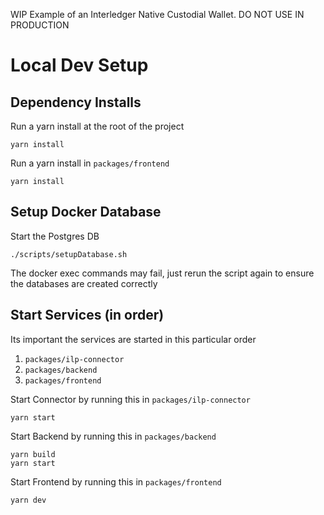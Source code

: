 WIP Example of an Interledger Native Custodial Wallet. DO NOT USE IN PRODUCTION

# Local Dev Setup

## Dependency Installs

Run a yarn install at the root of the project
```shell
yarn install
```

Run a yarn install in `packages/frontend`
```shell
yarn install
```

## Setup Docker Database

Start the Postgres DB
```shell
./scripts/setupDatabase.sh
```
The docker exec commands may fail, just rerun the script again to ensure the databases are created correctly

## Start Services (in order)
Its important the services are started in this particular order
1. `packages/ilp-connector`
2. `packages/backend`
3. `packages/frontend`

Start Connector by running this in `packages/ilp-connector`
```shell
yarn start
```

Start Backend by running this in `packages/backend`
```shell
yarn build
yarn start
```

Start Frontend by running this in `packages/frontend`
```shell
yarn dev
